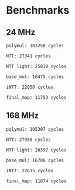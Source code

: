 
# Benchmarks

## 24 MHz
```
polymul: 103250 cycles

NTT: 27341 cycles

NTT light: 25810 cycles

base_mul: 16475 cycles

iNTT: 22050 cycles

final_map: 11753 cycles
```

## 168 MHz
```
polymul: 105307 cycles

NTT: 27950 cycles

NTT light: 26397 cycles

base_mul: 16706 cycles

iNTT: 22635 cycles

final_map: 11874 cycles
```
